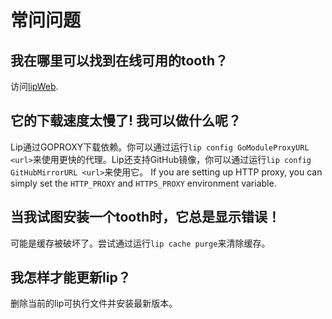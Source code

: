 # 常问问题

## 我在哪里可以找到在线可用的tooth？

访问[lipWeb](https://www.lippkg.com).

## 它的下载速度太慢了! 我可以做什么呢？

Lip通过GOPROXY下载依赖。你可以通过运行`lip config GoModuleProxyURL <url>`来使用更快的代理。Lip还支持GitHub镜像，你可以通过运行`lip config GitHubMirrorURL <url>`来使用它。 If you are setting up HTTP proxy, you can simply set the `HTTP_PROXY` and `HTTPS_PROXY` environment variable.

## 当我试图安装一个tooth时，它总是显示错误！

可能是缓存被破坏了。尝试通过运行`lip cache purge`来清除缓存。

## 我怎样才能更新lip？

删除当前的lip可执行文件并安装最新版本。
